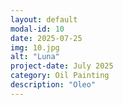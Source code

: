 ```yaml
---
layout: default
modal-id: 10
date: 2025-07-25
img: 10.jpg
alt: "Luna"
project-date: July 2025
category: Oil Painting
description: "Oleo"
---
```

